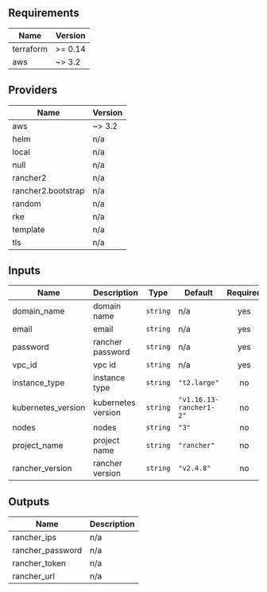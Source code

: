 ## Requirements

| Name | Version |
|------|---------|
| terraform | >= 0.14 |
| aws | ~> 3.2 |

## Providers

| Name | Version |
|------|---------|
| aws | ~> 3.2 |
| helm | n/a |
| local | n/a |
| null | n/a |
| rancher2 | n/a |
| rancher2.bootstrap | n/a |
| random | n/a |
| rke | n/a |
| template | n/a |
| tls | n/a |

## Inputs

| Name | Description | Type | Default | Required |
|------|-------------|------|---------|:--------:|
| domain\_name | domain name | `string` | n/a | yes |
| email | email | `string` | n/a | yes |
| password | rancher password | `string` | n/a | yes |
| vpc\_id | vpc id | `string` | n/a | yes |
| instance\_type | instance type | `string` | `"t2.large"` | no |
| kubernetes\_version | kubernetes version | `string` | `"v1.16.13-rancher1-2"` | no |
| nodes | nodes | `string` | `"3"` | no |
| project\_name | project name | `string` | `"rancher"` | no |
| rancher\_version | rancher version | `string` | `"v2.4.8"` | no |

## Outputs

| Name | Description |
|------|-------------|
| rancher\_ips | n/a |
| rancher\_password | n/a |
| rancher\_token | n/a |
| rancher\_url | n/a |

